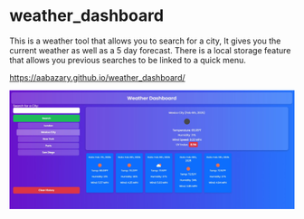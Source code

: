 # weather_dashboard
This is a weather tool that allows you to search for a city, It gives you the current weather as well as a 5 day forecast. There is a local storage feature that allows you previous searches to be linked to a quick menu.


https://aabazary.github.io/weather_dashboard/

![](assets/images/screenshot.jpg)